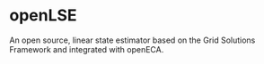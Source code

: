# openLSE
An open source, linear state estimator based on the Grid Solutions Framework and integrated with openECA.
